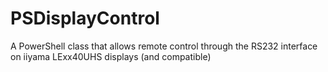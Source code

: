 # PSDisplayControl
A PowerShell class that allows remote control through the RS232 interface on iiyama LExx40UHS displays (and compatible)
